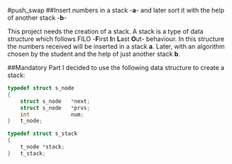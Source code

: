 #push\_swap
##Insert numbers in a stack -**a**- and later sort it with the help of another
stack -**b**-

This project needs the creation of a stack. A stack is a type of data
structure which follows  FILO -**F**irst **I**n **L**ast **O**ut- behaviour.
In this structure the numbers received will be inserted in a stack **a**.
Later, with an algorithm chosen by the student and the help of just another
stack **b**.

##Mandatory Part
I decided to use the following data structure to create a stack:

```c
typedef struct s_node
{
	struct s_node	*next;
	struct s_node	*prvs;
	int				num;
}	t_node;

typedef struct s_stack
{
	t_node *stack;
}	t_stack;
```
